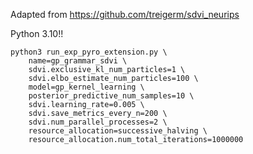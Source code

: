Adapted from https://github.com/treigerm/sdvi_neurips

Python 3.10!!


```
python3 run_exp_pyro_extension.py \
    name=gp_grammar_sdvi \
    sdvi.exclusive_kl_num_particles=1 \
    sdvi.elbo_estimate_num_particles=100 \
    model=gp_kernel_learning \
    posterior_predictive_num_samples=10 \
    sdvi.learning_rate=0.005 \
    sdvi.save_metrics_every_n=200 \
    sdvi.num_parallel_processes=2 \
    resource_allocation=successive_halving \
    resource_allocation.num_total_iterations=1000000
```
